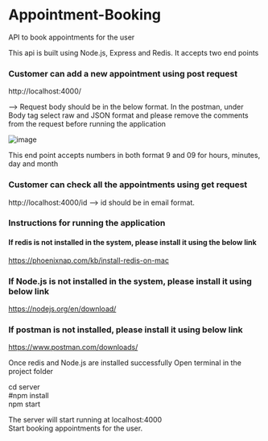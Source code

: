 # Appointment-Booking
API to book appointments for the user

This api is built using Node.js, Express and Redis.
It accepts two end points

### Customer can add a new appointment using post request
http://localhost:4000/ 

-->
Request body should be in the below format.
In the postman, under Body tag select raw and JSON format and please remove the comments from the request before running the application

![image](https://user-images.githubusercontent.com/72769273/140690001-61784a9f-8183-4a66-847b-dcfaff1afb55.png)

This end point accepts numbers in both format 9 and 09 for hours, minutes, day and month

### Customer can check all the appointments using get request
http://localhost:4000/id 
-->
id should be in email format.

### Instructions for running the application

#### If redis is not installed in the system, please install it using the below link
https://phoenixnap.com/kb/install-redis-on-mac

### If Node.js is not installed in the system, please install it using below link
https://nodejs.org/en/download/

### If postman is not installed, please install it using below link
https://www.postman.com/downloads/

Once redis and Node.js are installed successfully
Open terminal in the project folder

cd server <br/>
#npm install <br/>
npm start <br/>

The server will start running at localhost:4000 <br/>
Start booking appointments for the user.




